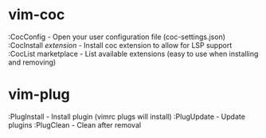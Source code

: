 # vim-coc
:CocConfig - Open your user configuration file (coc-settings.json)
:CocInstall $extension$ - Install coc extension to allow for LSP support
:CocList marketplace - List available extensions (easy to use when installing and removing)

# vim-plug
:PlugInstall - Install plugin (vimrc plugs will install)
:PlugUpdate - Update plugins
:PlugClean - Clean after removal


